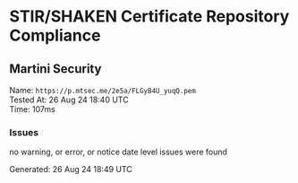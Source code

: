 # STIR/SHAKEN Certificate Repository Compliance

## Martini Security

Name: `https://p.mtsec.me/2e5a/FLGyB4U_yuqQ.pem`\
Tested At: 26 Aug 24 18:40 UTC\
Time: 107ms

### Issues

no warning, or error, or notice date level issues were found

Generated: 26 Aug 24 18:49 UTC